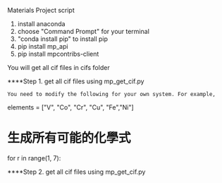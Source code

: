 Materials Project script
1. install anaconda
2. choose "Command Prompt" for your terminal
3. "conda install pip" to install pip
4. pip install mp_api
5. pip install mpcontribs-client

You will get all cif files in cifs folder


****Step 1. get all cif files using mp_get_cif.py

    You need to modify the following for your own system. For example,

elements = ["V", "Co", "Cr", "Cu", "Fe","Ni"]

# 生成所有可能的化學式
for r in range(1, 7):

****Step 2. get all cif files using mp_get_cif.py